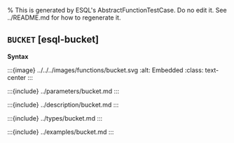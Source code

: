 % This is generated by ESQL's AbstractFunctionTestCase. Do no edit it. See ../README.md for how to regenerate it.

## `BUCKET` [esql-bucket]

**Syntax**

:::{image} ../../../images/functions/bucket.svg
:alt: Embedded
:class: text-center
:::


:::{include} ../parameters/bucket.md
:::

:::{include} ../description/bucket.md
:::

:::{include} ../types/bucket.md
:::

:::{include} ../examples/bucket.md
:::
